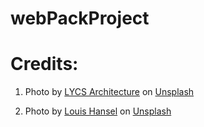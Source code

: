 # webPackProject

# Credits:

1. Photo by <a href="https://unsplash.com/fr/@lycs?utm_source=unsplash&utm_medium=referral&utm_content=creditCopyText">LYCS Architecture</a> on <a href="https://unsplash.com/photos/baxEyU9FL7g?utm_source=unsplash&utm_medium=referral&utm_content=creditCopyText">Unsplash</a>

2. Photo by <a href="https://unsplash.com/@louishansel?utm_source=unsplash&utm_medium=referral&utm_content=creditCopyText">Louis Hansel</a> on <a href="https://unsplash.com/photos/qbC9hh0aRiY?utm_source=unsplash&utm_medium=referral&utm_content=creditCopyText">Unsplash</a>
  
